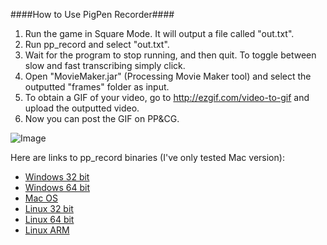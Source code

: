 ####How to Use PigPen Recorder####

 1. Run the game in Square Mode. It will output a file called "out.txt".
 2. Run pp_record and select "out.txt".
 3. Wait for the program to stop running, and then quit. To toggle between slow and fast transcribing simply click.
 4. Open "MovieMaker.jar" (Processing Movie Maker tool) and select the outputted "frames" folder as input.
 5. To obtain a GIF of your video, go to http://ezgif.com/video-to-gif and upload the outputted video.
 6. Now you can post the GIF on PP&CG.
 
![Image](http://i.stack.imgur.com/OOlWz.gif) 
 

Here are links to pp_record binaries (I've only tested Mac version):
 - [Windows 32 bit](https://www.dropbox.com/s/xhi89crkl5lide5/application.windows32.zip?dl=0)
 - [Windows 64 bit](https://www.dropbox.com/s/wp5pizsmii5wywg/application.windows64.zip?dl=0)
 - [Mac OS](https://www.dropbox.com/s/0g5dcxpuonn937q/application.macosx.zip?dl=0)
 - [Linux 32 bit](https://www.dropbox.com/s/sr79lzdszf6x3u4/application.linux32.zip?dl=0)
 - [Linux 64 bit](https://www.dropbox.com/s/cr1nfc1s8yvgnd1/application.linux64.zip?dl=0)
 - [Linux ARM](https://www.dropbox.com/s/4c8lmwsegpnvn6h/application.linux-armv6hf.zip?dl=0)
